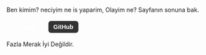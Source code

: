 Ben kimim? neciyim ne is yaparim, Olayim ne? Sayfanın sonuna bak.
<link rel="stylesheet" href="https://cdnjs.cloudflare.com/ajax/libs/font-awesome/6.5.0/css/all.min.css">
<a href="https://www.linkedin.com/in/farukiskender0/" class="badge linkedin"><i class="fab fa-linkedin"></i> Linkedin</a>
<a href="https://github.com/farukiskender" class="badge github"><i class="fab fa-github"></i> GitHub</a>
<style>
.badge {
  display: inline-block;
  padding: 6px 12px;
  margin: 4px;
  border-radius: 6px;
  color: white;
  font-weight: 600;
  text-decoration: none;
  font-family: sans-serif;
}

.youtube { background-color: #FF0000; }
.discord { background-color: #5865F2; }
.github { background-color: #333; }
</style>





Fazla Merak İyi Değildir.

